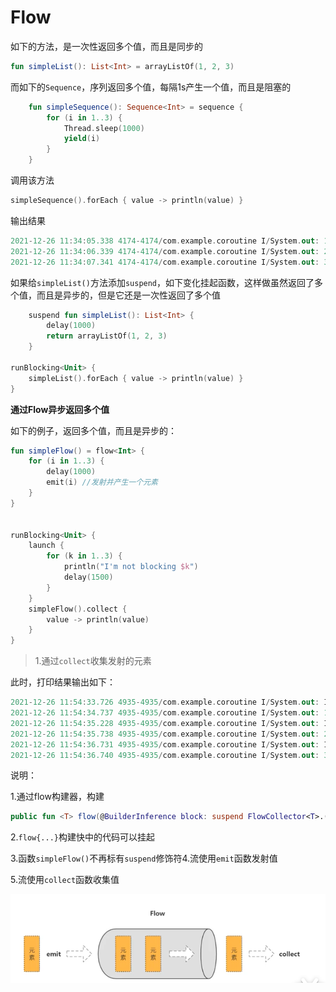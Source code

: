 # Flow

如下的方法，是一次性返回多个值，而且是同步的

```kotlin
fun simpleList(): List<Int> = arrayListOf(1, 2, 3)
```

而如下的`Sequence`，序列返回多个值，每隔1s产生一个值，而且是阻塞的

```kotlin
    fun simpleSequence(): Sequence<Int> = sequence {
        for (i in 1..3) {
            Thread.sleep(1000)
            yield(i)
        }
    }
```

调用该方法

```kotlin
simpleSequence().forEach { value -> println(value) }
```

输出结果

```kotlin
2021-12-26 11:34:05.338 4174-4174/com.example.coroutine I/System.out: 1
2021-12-26 11:34:06.339 4174-4174/com.example.coroutine I/System.out: 2
2021-12-26 11:34:07.341 4174-4174/com.example.coroutine I/System.out: 3
```

如果给`simpleList()`方法添加`suspend`，如下变化挂起函数，这样做虽然返回了多个值，而且是异步的，但是它还是一次性返回了多个值

```kotlin
    suspend fun simpleList(): List<Int> {
        delay(1000)
        return arrayListOf(1, 2, 3)
    }

runBlocking<Unit> {
    simpleList().forEach { value -> println(value) }
}
```

**通过Flow异步返回多个值**

如下的例子，返回多个值，而且是异步的：

```kotlin
fun simpleFlow() = flow<Int> {
    for (i in 1..3) {
        delay(1000)
        emit(i) //发射并产生一个元素
    }
}


runBlocking<Unit> {
    launch {
        for (k in 1..3) {
            println("I'm not blocking $k")
            delay(1500)
        }
    }
    simpleFlow().collect {
        value -> println(value)
    }
}
```

> 1.通过`collect`收集发射的元素

此时，打印结果输出如下：

```kotlin
2021-12-26 11:54:33.726 4935-4935/com.example.coroutine I/System.out: I'm not blocking 1
2021-12-26 11:54:34.737 4935-4935/com.example.coroutine I/System.out: 1
2021-12-26 11:54:35.228 4935-4935/com.example.coroutine I/System.out: I'm not blocking 2
2021-12-26 11:54:35.738 4935-4935/com.example.coroutine I/System.out: 2
2021-12-26 11:54:36.731 4935-4935/com.example.coroutine I/System.out: I'm not blocking 3
2021-12-26 11:54:36.740 4935-4935/com.example.coroutine I/System.out: 3
```

说明：

1.通过flow构建器，构建

```kotlin
public fun <T> flow(@BuilderInference block: suspend FlowCollector<T>.() -> Unit): Flow<T> = SafeFlow(block)
```

2.`flow{...}`构建快中的代码可以挂起

3.函数`simpleFlow()`不再标有`suspend`修饰符4.流使用`emit`函数发射值

5.流使用`collect`函数收集值

![](https://github.com/winfredzen/Android-Basic/blob/master/Kotlin/images/022.png)


